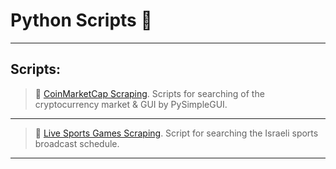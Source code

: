 # Python Scripts 🐍

***

<h2>Scripts:</h2> 

> :link: [CoinMarketCap Scraping](https://github.com/BENJAMIN-1-WS/Python/blob/main/cm.py). Scripts for searching of the cryptocurrency market & GUI by PySimpleGUI.

***
> :link: [Live Sports Games Scraping](https://github.com/BENJAMIN-1-WS/Python/blob/main/st.py). Script for searching the Israeli sports broadcast schedule.


---
